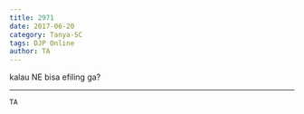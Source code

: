 ```yaml
---
title: 2971
date: 2017-06-20
category: Tanya-SC
tags: DJP Online
author: TA
---
```


kalau NE bisa efiling ga?

---



`TA`

